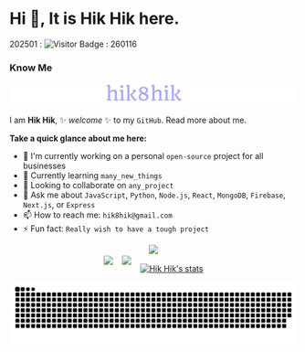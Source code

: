 # Hi 👋, It is Hik Hik here.

<div align="center" style="display: inline-block;">
202501 : 
  <img src="https://api.visitorbadge.io/api/visitors?path=https%3A%2F%2Fgithub.com%2Fhik8hik%2Fhik8hik&label=VISITORS&labelColor=%23000&countColor=%230A0209" alt="Visitor Badge" />
: 260116
</div>

### Know Me

<div align="center">
  <a href="https://hik8hik.github.io">
    <img src="https://github.com/hik8hik/hik8hik/blob/main/assets/images/general/welcome_message.svg" alt="Welcome SVG" />
  </a>
</div>

I am **Hik Hik**, ✨ _welcome_ ✨ to my `GitHub`. Read more about me.

**Take a quick glance about me here:**

- 🔭 I'm currently working on a personal `open-source` project for all businesses
- 🌱 Currently learning `many_new_things`
- 👯 Looking to collaborate on `any_project`
- 💬 Ask me about `JavaScript`, `Python`, `Node.js`, `React`, `MongoDB`, `Firebase`, `Next.js`, or `Express`
- 📫 How to reach me: `hik8hik@gmail.com`
- ⚡ Fun fact: `Really wish to have a tough project`

<div align="center">
  <img src="https://github-readme-stats.vercel.app/api?username=hik8hik&show_icons=true&theme=sythwave" />
  
</div>

<div align="center" style="display: flex; flex-wrap: wrap; justify-content: center; gap: 1rem;">
  
<img src="https://github-readme-streak-stats.herokuapp.com/?user=hik8hik&theme=dark&hide_border=false" />
<img src="https://github-readme-stats.vercel.app/api?username=hik8hik&theme=tokyonight&show_icons=true&hide_border=true&count_private=true&include_all_commits=true" />

[![Hik Hik's stats](https://github-readme-stats.vercel.app/api/wakatime?username=hik8hik)](https://github.com/anuraghazra/github-readme-stats)
  
</div>

<div align="center">
  <a href="https://hik8hik.github.io">
    <img src="https://github.com/hik8hik/hik8hik/blob/main/assets/images/general/github_snake.svg" alt="GitHub Contribution Snake" />
  </a>
</div>
